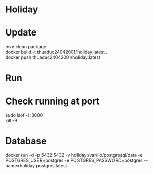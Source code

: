 # Holiday

# Update

mvn clean package  
docker build -t thuaduc24042001/holiday:latest .  
docker push thuaduc24042001/holiday:latest

# Run

# Check running at port

sudo lsof -i :3000  
kill -9 <PID>

# Database

docker run -d -p 5432:5432 -v holiday:/var/lib/postgresql/data -e POSTGRES_USER=postgres -e POSTGRES_PASSWORD=postgres
--name=holiday postgres:latest  
